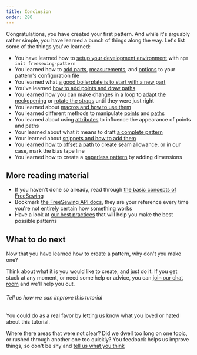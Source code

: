 ```yaml
---
title: Conclusion
order: 280
---
```


Congratulations, you have created your first pattern. And while it's arguably rather simple, you have learned a bunch of things along the way. Let's list some of the things you've learned:

- You have learned how to [setup your development environment](/tutorial/create-freesewing-pattern) with `npm init freesewing-pattern`
- You learned how to [add parts](/tutorial/your-first-part), [measurements](/tutorial/adding-measurements), and [options](http://localhost:8000/tutorial/adding-options) to your pattern's configuration file
- You learned what [a good boilerplate is to start with a new part](/tutorial/part-structure)
- You've learned [how to add points and draw paths](/tutorial/constructing-the-neck-opening)
- You learned how you can make changes in a loop to [adapt the neckopening](/tutorial/fitting-the-neck-opening) or [rotate the straps](/tutorial/avoiding-overlap) until they were just right
- You learned about [macros and how to use them](/tutorial/creating-the-closure)
- You learned different methods to manipulate [points](/api/point) and [paths](/api/path)
- You learned about using [attributes](/api/attributes) to influence the appearance of points and paths
- Your learned about what it means to draft [a complete pattern](/tutorial/completing-your-pattern)
- Your learned about [snippets and how to add them](/tutorial/completing-your-pattern#adding-snippets)
- You learned [how to offset a path](/tutorial/completing-your-pattern#seam-allowance) to create seam allowance, or in our case, mark the bias tape line
- You learned how to create a [paperless pattern](/tutorial/paperless-bib) by adding dimensions

## More reading material

- If you haven't done so already, read through [the basic concepts of FreeSewing](/concepts)
- Bookmark [the FreeSewing API docs](/api), they are your reference every time you're not entirely certain how something works
- Have a look at [our best practices](/do) that will help you make the best possible patterns

## What to do next

Now that you have learned how to create a pattern, why don't you make one?

Think about what it is you would like to create, and just do it. If you get stuck at any moment, or need some help or advice, you can [join our chat room](https://gitter.im/freesewing/freesewing) and we'll help you out.

<note>

###### Tell us how we can improve this tutorial

You could do as a real favor by letting us know what you loved or hated about this tutorial.

Where there areas that were not clear? Did we dwell too long on one topic, or rushed through another one too quickly? You feedback helps us improve things, so don't be shy and [tell us what you think](https://gitter.im/freesewing/freesewing)

</Note>